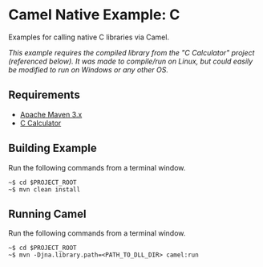 # Camel Native Example: C

Examples for calling native C libraries via Camel.

_This example requires the compiled library from the "C Calculator" project (referenced below). It was made to compile/run on Linux, but could easily be modified to run on Windows or any other OS._

## Requirements

- [Apache Maven 3.x](http://maven.apache.org)
- [C Calculator](https://github.com/joshdreagan/c-calculator)

## Building Example

Run the following commands from a terminal window.

```
~$ cd $PROJECT_ROOT
~$ mvn clean install
```

## Running Camel

Run the following commands from a terminal window.

```
~$ cd $PROJECT_ROOT
~$ mvn -Djna.library.path=<PATH_TO_DLL_DIR> camel:run
```
